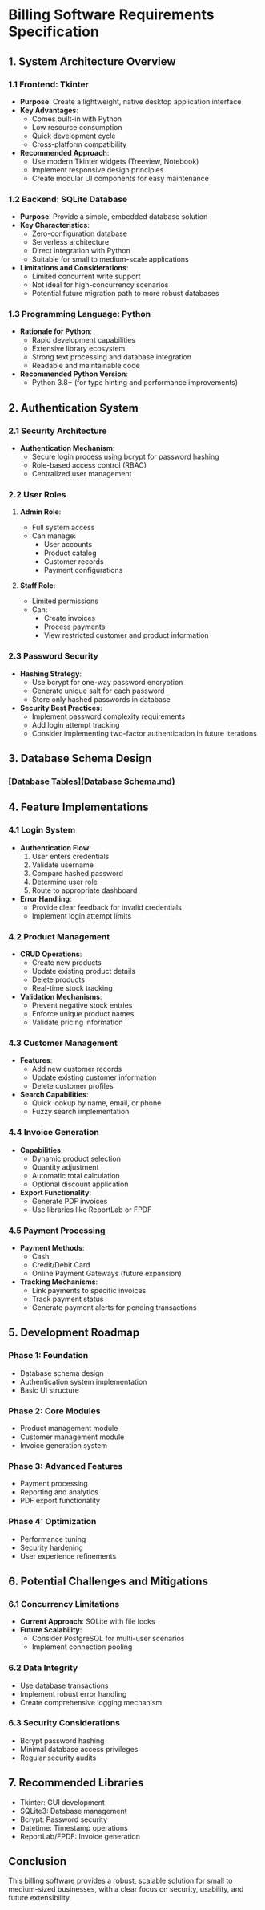 # Billing Software Requirements Specification

## 1. System Architecture Overview

### 1.1 Frontend: Tkinter
- **Purpose**: Create a lightweight, native desktop application interface
- **Key Advantages**:
  * Comes built-in with Python
  * Low resource consumption
  * Quick development cycle
  * Cross-platform compatibility
- **Recommended Approach**:
  * Use modern Tkinter widgets (Treeview, Notebook)
  * Implement responsive design principles
  * Create modular UI components for easy maintenance

### 1.2 Backend: SQLite Database
- **Purpose**: Provide a simple, embedded database solution
- **Key Characteristics**:
  * Zero-configuration database
  * Serverless architecture
  * Direct integration with Python
  * Suitable for small to medium-scale applications
- **Limitations and Considerations**:
  * Limited concurrent write support
  * Not ideal for high-concurrency scenarios
  * Potential future migration path to more robust databases

### 1.3 Programming Language: Python
- **Rationale for Python**:
  * Rapid development capabilities
  * Extensive library ecosystem
  * Strong text processing and database integration
  * Readable and maintainable code
- **Recommended Python Version**:
  * Python 3.8+ (for type hinting and performance improvements)

## 2. Authentication System

### 2.1 Security Architecture
- **Authentication Mechanism**:
  * Secure login process using bcrypt for password hashing
  * Role-based access control (RBAC)
  * Centralized user management

### 2.2 User Roles
1. **Admin Role**:
   * Full system access
   * Can manage:
     - User accounts
     - Product catalog
     - Customer records
     - Payment configurations

2. **Staff Role**:
   * Limited permissions
   * Can:
     - Create invoices
     - Process payments
     - View restricted customer and product information

### 2.3 Password Security
- **Hashing Strategy**:
  * Use bcrypt for one-way password encryption
  * Generate unique salt for each password
  * Store only hashed passwords in database
- **Security Best Practices**:
  * Implement password complexity requirements
  * Add login attempt tracking
  * Consider implementing two-factor authentication in future iterations

## 3. Database Schema Design

### [Database Tables](Database Schema.md)


## 4. Feature Implementations

### 4.1 Login System
- **Authentication Flow**:
  1. User enters credentials
  2. Validate username
  3. Compare hashed password
  4. Determine user role
  5. Route to appropriate dashboard
- **Error Handling**:
  * Provide clear feedback for invalid credentials
  * Implement login attempt limits

### 4.2 Product Management
- **CRUD Operations**:
  * Create new products
  * Update existing product details
  * Delete products
  * Real-time stock tracking
- **Validation Mechanisms**:
  * Prevent negative stock entries
  * Enforce unique product names
  * Validate pricing information

### 4.3 Customer Management
- **Features**:
  * Add new customer records
  * Update existing customer information
  * Delete customer profiles
- **Search Capabilities**:
  * Quick lookup by name, email, or phone
  * Fuzzy search implementation

### 4.4 Invoice Generation
- **Capabilities**:
  * Dynamic product selection
  * Quantity adjustment
  * Automatic total calculation
  * Optional discount application
- **Export Functionality**:
  * Generate PDF invoices
  * Use libraries like ReportLab or FPDF

### 4.5 Payment Processing
- **Payment Methods**:
  * Cash
  * Credit/Debit Card
  * Online Payment Gateways (future expansion)
- **Tracking Mechanisms**:
  * Link payments to specific invoices
  * Track payment status
  * Generate payment alerts for pending transactions

## 5. Development Roadmap

### Phase 1: Foundation
- Database schema design
- Authentication system implementation
- Basic UI structure

### Phase 2: Core Modules
- Product management module
- Customer management module
- Invoice generation system

### Phase 3: Advanced Features
- Payment processing
- Reporting and analytics
- PDF export functionality

### Phase 4: Optimization
- Performance tuning
- Security hardening
- User experience refinements

## 6. Potential Challenges and Mitigations

### 6.1 Concurrency Limitations
- **Current Approach**: SQLite with file locks
- **Future Scalability**: 
  * Consider PostgreSQL for multi-user scenarios
  * Implement connection pooling

### 6.2 Data Integrity
- Use database transactions
- Implement robust error handling
- Create comprehensive logging mechanism

### 6.3 Security Considerations
- Bcrypt password hashing
- Minimal database access privileges
- Regular security audits

## 7. Recommended Libraries
- Tkinter: GUI development
- SQLite3: Database management
- Bcrypt: Password security
- Datetime: Timestamp operations
- ReportLab/FPDF: Invoice generation

## Conclusion
This billing software provides a robust, scalable solution for small to medium-sized businesses, with a clear focus on security, usability, and future extensibility.